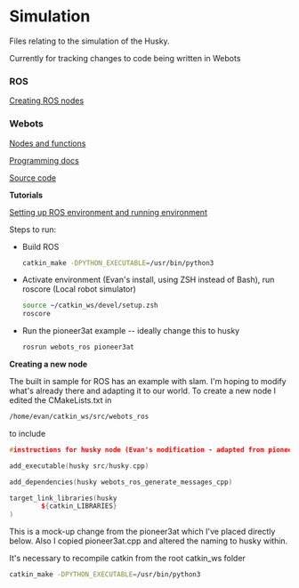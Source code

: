 # Simulation

Files relating to the simulation of the Husky.

Currently for tracking changes to code being written in Webots

### ROS

[Creating ROS nodes](https://industrial-training-master.readthedocs.io/en/melodic/_source/session1/Creating-a-ROS-Package-and-Node.html)



### Webots

[Nodes and functions](https://cyberbotics.com/doc/reference/nodes-and-api-functions?tab-os=linux&tab-language=python)

[Programming docs](https://cyberbotics.com/doc/guide/programming)

[Source code](https://github.com/cyberbotics/webots_ros)

**Tutorials**

[Setting up ROS environment and running environment](https://cyberbotics.com/doc/guide/tutorial-8-using-ros?tab-os=linux&tab-language=python)

Steps to run:

* Build ROS

  ```bash
  catkin_make -DPYTHON_EXECUTABLE=/usr/bin/python3
  ```

* Activate environment (Evan's install, using ZSH instead of Bash), run roscore (Local robot simulator)
  ```bash
  source ~/catkin_ws/devel/setup.zsh
  roscore
  ```
  
* Run the pioneer3at example -- ideally change this to husky

  ```bash
  rosrun webots_ros pioneer3at      
  ```


**Creating a new node**

The built in sample for ROS has an example with slam. I'm hoping to modify what's already there and adapting it to our world. To create a new node I edited the CMakeLists.txt in 

```bash
/home/evan/catkin_ws/src/webots_ros
```

to include

```c++
#instructions for husky node (Evan's modification - adapted from pioneer3at above)

add_executable(husky src/husky.cpp)

add_dependencies(husky webots_ros_generate_messages_cpp)

target_link_libraries(husky
        ${catkin_LIBRARIES}
)

```

This is a mock-up change from the pioneer3at which I've placed directly below. Also I copied pioneer3at.cpp and altered the naming to husky within.

It's necessary to recompile catkin from the root catkin_ws folder

```bash
catkin_make -DPYTHON_EXECUTABLE=/usr/bin/python3
```







